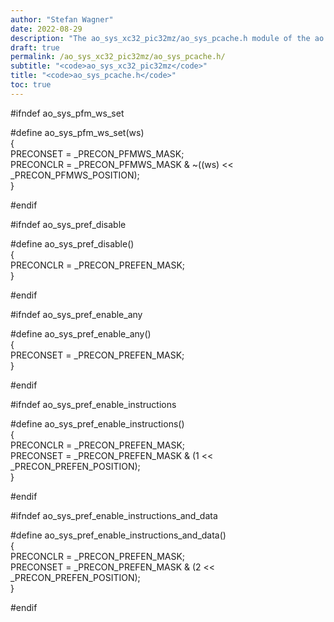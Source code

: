 ```yaml
---
author: "Stefan Wagner"
date: 2022-08-29
description: "The ao_sys_xc32_pic32mz/ao_sys_pcache.h module of the ao real-time operating system."
draft: true
permalink: /ao_sys_xc32_pic32mz/ao_sys_pcache.h/ 
subtitle: "<code>ao_sys_xc32_pic32mz</code>"
title: "<code>ao_sys_pcache.h</code>"
toc: true
---
```


#ifndef ao_sys_pfm_ws_set

#define ao_sys_pfm_ws_set(ws)                                               \
{                                                                           \
        PRECONSET = _PRECON_PFMWS_MASK;                                     \
        PRECONCLR = _PRECON_PFMWS_MASK & ~((ws) << _PRECON_PFMWS_POSITION); \
}

#endif

#ifndef ao_sys_pref_disable

#define ao_sys_pref_disable()                                               \
{                                                                           \
        PRECONCLR = _PRECON_PREFEN_MASK;                                    \
}

#endif

#ifndef ao_sys_pref_enable_any

#define ao_sys_pref_enable_any()                                            \
{                                                                           \
        PRECONSET = _PRECON_PREFEN_MASK;                                    \
}

#endif

#ifndef ao_sys_pref_enable_instructions

#define ao_sys_pref_enable_instructions()                                   \
{                                                                           \
        PRECONCLR = _PRECON_PREFEN_MASK;                                    \
        PRECONSET = _PRECON_PREFEN_MASK & (1 << _PRECON_PREFEN_POSITION);   \
}

#endif

#ifndef ao_sys_pref_enable_instructions_and_data

#define ao_sys_pref_enable_instructions_and_data()                          \
{                                                                           \
        PRECONCLR = _PRECON_PREFEN_MASK;                                    \
        PRECONSET = _PRECON_PREFEN_MASK & (2 << _PRECON_PREFEN_POSITION);   \
}

#endif

